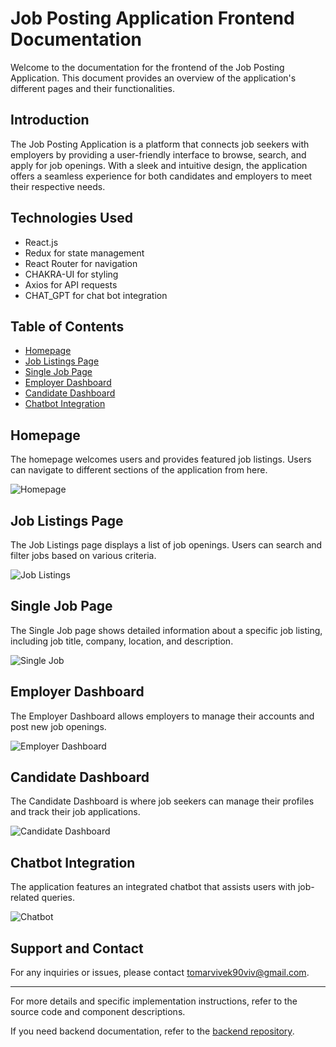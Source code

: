 # Job Posting Application Frontend Documentation

Welcome to the documentation for the frontend of the Job Posting Application. This document provides an overview of the application's different pages and their functionalities.

## Introduction

The Job Posting Application is a platform that connects job seekers with employers by providing a user-friendly interface to browse, search, and apply for job openings. With a sleek and intuitive design, the application offers a seamless experience for both candidates and employers to meet their respective needs.

## Technologies Used
- React.js
- Redux for state management
- React Router for navigation
- CHAKRA-UI for styling
- Axios for API requests
- CHAT_GPT for chat bot integration


## Table of Contents

- [Homepage](#homepage)
- [Job Listings Page](#job-listings-page)
- [Single Job Page](#single-job-page)
- [Employer Dashboard](#employer-dashboard)
- [Candidate Dashboard](#candidate-dashboard)
- [Chatbot Integration](#chatbot-integration)

## Homepage

The homepage welcomes users and provides featured job listings. Users can navigate to different sections of the application from here.

![Homepage](https://i.pinimg.com/750x/b0/05/01/b00501df4556da22f99992bd640e0553.jpg)

## Job Listings Page

The Job Listings page displays a list of job openings. Users can search and filter jobs based on various criteria.

![Job Listings](https://i.pinimg.com/750x/99/5c/8d/995c8dfc4cc6272d6ca6b851b60f3d76.jpg)

## Single Job Page

The Single Job page shows detailed information about a specific job listing, including job title, company, location, and description.

![Single Job](https://i.pinimg.com/750x/a4/36/3e/a4363e832ac615b65ec82c17596d4466.jpg)

## Employer Dashboard

The Employer Dashboard allows employers to manage their accounts and post new job openings.

![Employer Dashboard](https://i.pinimg.com/750x/dd/98/c4/dd98c4546f83d0f38a7fe39fa5632380.jpg)

## Candidate Dashboard

The Candidate Dashboard is where job seekers can manage their profiles and track their job applications.

![Candidate Dashboard](https://i.pinimg.com/750x/54/2b/b5/542bb5cb723720692073aee7dec88376.jpg)

## Chatbot Integration

The application features an integrated chatbot that assists users with job-related queries.

![Chatbot](https://i.pinimg.com/750x/8d/c9/23/8dc923c0f372e1a3a5d6e3489c763232.jpg)



## Support and Contact

For any inquiries or issues, please contact [tomarvivek90viv@gmail.com]().

---

For more details and specific implementation instructions, refer to the source code and component descriptions.

If you need backend documentation, refer to the [backend repository](https://github.com/your-username/backend-repo).
